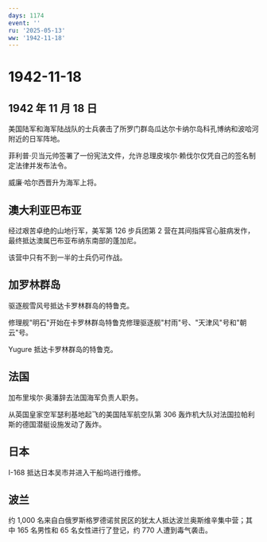 ```yaml
---
days: 1174
event: ''
ru: '2025-05-13'
ww: '1942-11-18'
---
```


# 1942-11-18

## 1942 年 11 月 18 日

美国陆军和海军陆战队的士兵袭击了所罗门群岛瓜达尔卡纳尔岛科孔博纳和波哈河附近的日军阵地。

菲利普·贝当元帅签署了一份宪法文件，允许总理皮埃尔·赖伐尔仅凭自己的签名制定法律并发布法令。

威廉·哈尔西晋升为海军上将。

## 澳大利亚巴布亚

经过艰苦卓绝的山地行军，美军第 126 步兵团第 2
营在其间指挥官心脏病发作，最终抵达澳属巴布亚布纳东南部的蓬加尼。

该营中只有不到一半的士兵仍可作战。

## 加罗林群岛

驱逐舰雪风号抵达卡罗林群岛的特鲁克。

修理舰"明石"开始在卡罗林群岛特鲁克修理驱逐舰"村雨"号、"天津风"号和"朝云"号。

Yugure 抵达卡罗林群岛的特鲁克。

## 法国

加布里埃尔·奥潘辞去法国海军负责人职务。

从英国皇家空军瑟利基地起飞的美国陆军航空队第 306
轰炸机大队对法国拉帕利斯的德国潜艇设施发动了轰炸。

## 日本

I-168 抵达日本吴市并进入干船坞进行维修。

## 波兰

约 1,000
名来自白俄罗斯格罗德诺贫民区的犹太人抵达波兰奥斯维辛集中营；其中 165
名男性和 65 名女性进行了登记，约 770 人遭到毒气袭击。